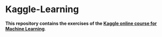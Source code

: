 # Kaggle-Learning
**This repository contains the exercises of the [Kaggle online course for Machine Learning](https://www.kaggle.com/learn/overview)**. 
